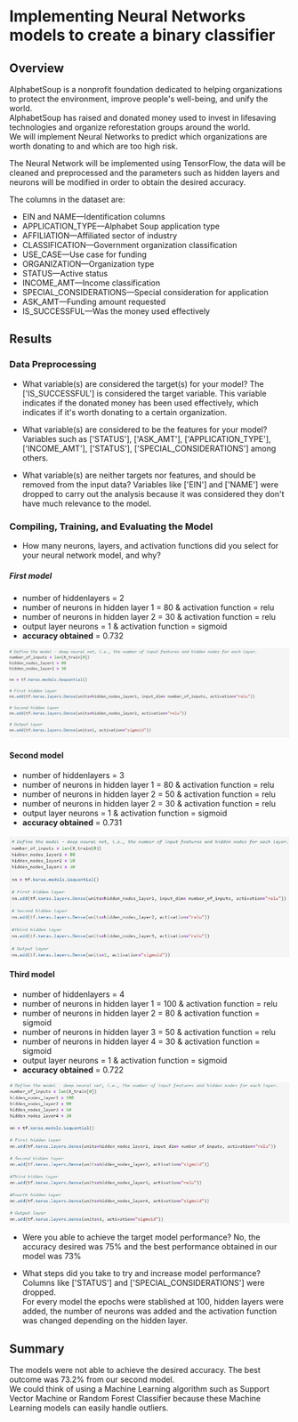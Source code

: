 # Implementing Neural Networks models to create a binary classifier 

## Overview

AlphabetSoup is a nonprofit foundation dedicated to helping organizations to protect the environment, improve people's well-being, and unify the world.<br/>
AlphabetSoup has raised and donated money used to invest in lifesaving technologies and organize reforestation groups around the world. <br/>
We will implement Neural Networks to predict which organizations are worth donating to and which are too high risk. 

The Neural Network will be implemented using TensorFlow, the data will be cleaned and preprocessed and the parameters such as hidden layers and neurons will be modified in order to obtain the desired accuracy.

The columns in the dataset are:

* EIN and NAME—Identification columns
* APPLICATION_TYPE—Alphabet Soup application type
* AFFILIATION—Affiliated sector of industry
* CLASSIFICATION—Government organization classification
* USE_CASE—Use case for funding
* ORGANIZATION—Organization type
* STATUS—Active status
* INCOME_AMT—Income classification
* SPECIAL_CONSIDERATIONS—Special consideration for application
* ASK_AMT—Funding amount requested
* IS_SUCCESSFUL—Was the money used effectively

## Results

### Data Preprocessing

* What variable(s) are considered the target(s) for your model?
The ['IS_SUCCESSFUL'] is considered the target variable. This variable indicates if the donated money has been used effectively, which indicates if it's worth donating to a certain organization.

* What variable(s) are considered to be the features for your model?
Variables such as ['STATUS'], ['ASK_AMT'], ['APPLICATION_TYPE'], ['INCOME_AMT'], ['STATUS'], ['SPECIAL_CONSIDERATIONS'] among others.

* What variable(s) are neither targets nor features, and should be removed from the input data?
Variables like ['EIN'] and ['NAME'] were dropped to carry out the analysis because it was considered they don't have much relevance to the model.

### Compiling, Training, and Evaluating the Model

* How many neurons, layers, and activation functions did you select for your neural network model, and why?

##### __First model__
- number of hiddenlayers = 2
- number of neurons in hidden layer 1 = 80 & activation function = relu
- number of neurons in hidden layer 2 = 30 & activation function = relu
- output layer neurons = 1 & activation function = sigmoid
- __accuracy obtained__ = 0.732

![](resources/images/1.jpg)

#### __Second model__
- number of hiddenlayers = 3
- number of neurons in hidden layer 1 = 80 & activation function = relu
- number of neurons in hidden layer 2 = 50 & activation function = relu
- number of neurons in hidden layer 2 = 30 & activation function = relu
- output layer neurons = 1 & activation function = sigmoid
- __accuracy obtained__ = 0.731

![](resources/images/2.jpg)

#### __Third model__
- number of hiddenlayers = 4
- number of neurons in hidden layer 1 = 100 & activation function = relu
- number of neurons in hidden layer 2 = 80 & activation function = sigmoid
- number of neurons in hidden layer 3 = 50 & activation function = relu
- number of neurons in hidden layer 4 = 30 & activation function = sigmoid
- output layer neurons = 1 & activation function = sigmoid
- __accuracy obtained__ = 0.722

![](resources/images/3.jpg)

* Were you able to achieve the target model performance?
No, the accuracy desired was 75% and the best performance obtained in our model was 73%

* What steps did you take to try and increase model performance?
Columns like ['STATUS'] and ['SPECIAL_CONSIDERATIONS'] were dropped. <br/>
For every model the epochs were stablished at 100, hidden layers were added, the number of neurons was added and the activation function was changed depending on the hidden layer.


## Summary
The models were not able to achieve the desired accuracy. The best outcome was 73.2% from our second model.<br/>
We could think of using a Machine Learning algorithm such as Support Vector Machine or Random Forest Classifier because these Machine Learning models can easily handle outliers.






